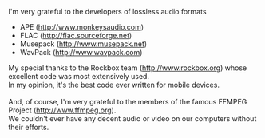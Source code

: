 I'm very grateful to the developers of lossless audio formats
  * APE (http://www.monkeysaudio.com)
  * FLAC (http://flac.sourceforge.net)
  * Musepack (http://www.musepack.net)
  * WavPack (http://www.wavpack.com)

My special thanks to the Rockbox team (http://www.rockbox.org) whose
excellent code was most extensively used.<br>
In my opinion, it's the best code ever written for mobile devices.<br>
<br>
And, of course, I'm very grateful to the members of the famous FFMPEG Project (<a href='http://www.ffmpeg.org'>http://www.ffmpeg.org</a>).<br>
We couldn't ever have any decent audio or video on our computers without their efforts.